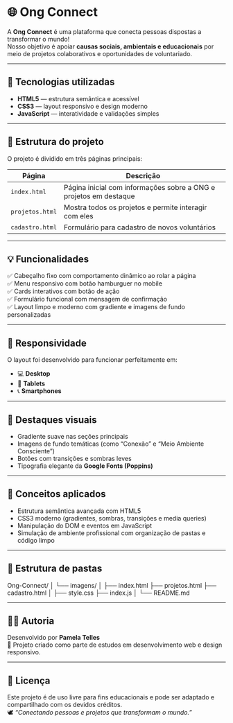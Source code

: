 # 🌐 Ong Connect

A **Ong Connect** é uma plataforma que conecta pessoas dispostas a transformar o mundo!  
Nosso objetivo é apoiar **causas sociais, ambientais e educacionais** por meio de projetos colaborativos e oportunidades de voluntariado.

---

## 🚀 Tecnologias utilizadas

- **HTML5** — estrutura semântica e acessível  
- **CSS3** — layout responsivo e design moderno  
- **JavaScript** — interatividade e validações simples  

---

## 🧩 Estrutura do projeto

O projeto é dividido em três páginas principais:

| Página | Descrição |
|--------|------------|
| `index.html` | Página inicial com informações sobre a ONG e projetos em destaque |
| `projetos.html` | Mostra todos os projetos e permite interagir com eles |
| `cadastro.html` | Formulário para cadastro de novos voluntários |

---

## 💡 Funcionalidades

✅ Cabeçalho fixo com comportamento dinâmico ao rolar a página  
✅ Menu responsivo com botão hamburguer no mobile  
✅ Cards interativos com botão de ação  
✅ Formulário funcional com mensagem de confirmação  
✅ Layout limpo e moderno com gradiente e imagens de fundo personalizadas  

---

## 📱 Responsividade

O layout foi desenvolvido para funcionar perfeitamente em:
- 💻 **Desktop**
- 📱 **Tablets**
- 📞 **Smartphones**

---

## 🎨 Destaques visuais

- Gradiente suave nas seções principais  
- Imagens de fundo temáticas (como “Conexão” e “Meio Ambiente Consciente”)  
- Botões com transições e sombras leves  
- Tipografia elegante da **Google Fonts (Poppins)**  

---

## 🧠 Conceitos aplicados

- Estrutura semântica avançada com HTML5  
- CSS3 moderno (gradientes, sombras, transições e media queries)  
- Manipulação do DOM e eventos em JavaScript  
- Simulação de ambiente profissional com organização de pastas e código limpo  

---

## 📁 Estrutura de pastas

Ong-Connect/
│
└── imagens/
│
├── index.html
├── projetos.html
├── cadastro.html
│
├── style.css
├── index.js
│
└── README.md


---

## 👩‍💻 Autoria

Desenvolvido por **Pamela Telles**  
💬 Projeto criado como parte de estudos em desenvolvimento web e design responsivo.

---

## 📜 Licença

Este projeto é de uso livre para fins educacionais e pode ser adaptado e compartilhado com os devidos créditos.  
🕊️ *“Conectando pessoas e projetos que transformam o mundo.”*


